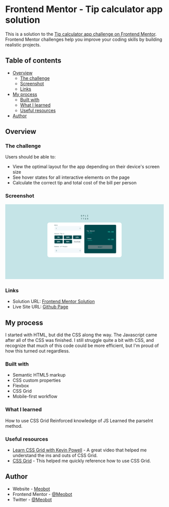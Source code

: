 # Frontend Mentor - Tip calculator app solution

This is a solution to the [Tip calculator app challenge on Frontend Mentor](https://www.frontendmentor.io/challenges/tip-calculator-app-ugJNGbJUX). Frontend Mentor challenges help you improve your coding skills by building realistic projects.

## Table of contents

- [Overview](#overview)
  - [The challenge](#the-challenge)
  - [Screenshot](#screenshot)
  - [Links](#links)
- [My process](#my-process)
  - [Built with](#built-with)
  - [What I learned](#what-i-learned)
  - [Useful resources](#useful-resources)
- [Author](#author)

## Overview

### The challenge

Users should be able to:

- View the optimal layout for the app depending on their device's screen size
- See hover states for all interactive elements on the page
- Calculate the correct tip and total cost of the bill per person

### Screenshot

![](./images/screenshot.png)

### Links

- Solution URL: [Frontend Mentor Solution]([https://your-solution-url.com](https://www.frontendmentor.io/solutions/tip-calculator-made-using-css-flexboxgrid-and-javascript-vc_989BpnK))
- Live Site URL: [Github Page](https://meobot.github.io/tip-calculator-app-main/)

## My process
I started with HTML, but did the CSS along the way. The Javascript came after all of the CSS was finished.
I still struggle quite a bit with CSS, and recognize that much of this code could be more efficient, but I'm proud of how this turned out regardless.

### Built with

- Semantic HTML5 markup
- CSS custom properties
- Flexbox
- CSS Grid
- Mobile-first workflow

### What I learned
How to use CSS Grid
Reinforced knowledge of JS
Learned the parseInt method.

### Useful resources

- [Learn CSS Grid with Kevin Powell](https://www.youtube.com/watch?v=rg7Fvvl3taU) - A great video that helped me understand the ins and outs of CSS Grid.
- [CSS Grid](https://css-tricks.com/snippets/css/complete-guide-grid/) - This helped me quickly reference how to use CSS Grid.

## Author

- Website - [Meobot](https://github.com/Meobot)
- Frontend Mentor - [@Meobot](https://www.frontendmentor.io/profile/Meobot)
- Twitter - [@Meobot](https://www.twitter.com/meobot)
